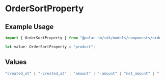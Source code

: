 # OrderSortProperty

## Example Usage

```typescript
import { OrderSortProperty } from "@polar-sh/sdk/models/components/ordersortproperty.js";

let value: OrderSortProperty = "product";
```

## Values

```typescript
"created_at" | "-created_at" | "amount" | "-amount" | "net_amount" | "-net_amount" | "customer" | "-customer" | "product" | "-product" | "discount" | "-discount" | "subscription" | "-subscription"
```